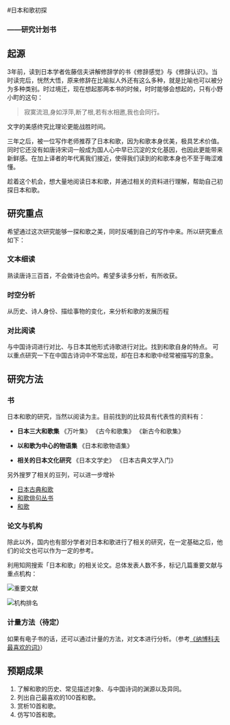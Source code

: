 #日本和歌初探
###  ——研究计划书

## 起源
3年前，读到日本学者佐藤信夫讲解修辞学的书《修辞感觉》与《修辞认识》。当时读完后，恍然大悟，原来修辞在比喻拟人外还有这么多种，就是比喻也可以被分为多种类别。时过境迁，现在想起那两本书的时候，时时能够会想起的，只有小野小町的这句：

> 寂寞流泪,身如浮萍,断了根,若有水相邀,我也会同行。

文字的美感终究比理论更能战胜时间。

三年之后，被一位写作老师推荐了日本和歌，因为和歌本身优美，极具艺术价值。同时它还没有如唐诗宋词一般成为国人心中早已沉淀的文化基因，也因此更能带来新鲜感。在加上译者的年代离我们接近，使得我们读到的和歌本身也不至于晦涩难懂。

趁着这个机会，想大量地阅读日本和歌，并通过相关的资料进行理解，帮助自己初探日本和歌。

## 研究重点
希望通过这次研究能够一探和歌之美，同时反哺到自己的写作中来。所以研究重点如下：
### 文本细读
熟读唐诗三百首，不会做诗也会吟。希望多读多分析，有所收获。

### 时空分析
从历史、诗人身份、描绘事物的变化，来分析和歌的发展历程

### 对比阅读
与中国诗词进行对比、与日本其他形式诗歌进行对比。找到和歌自身的特点。
可以重点研究一下在中国古诗词中不常出现，却在日本和歌中经常被描写的意象。



## 研究方法

### 书
日本和歌的研究，当然以阅读为主。目前找到的比较具有代表性的资料有：
- **日本三大和歌集**
《万叶集》
《古今和歌集》
《新古今和歌集》

- **以和歌为中心的物语集**
《日本和歌物语集》

- **相关的日本文化研究**
《日本文学史》
《日本古典文学入门》

另外搜罗了相关的豆列，可以进一步增补
- [日本古典和歌](https://www.douban.com/doulist/110837063/)
- [和歌俳句丛书](https://www.douban.com/doulist/228748/)
- [和歌](https://www.douban.com/doulist/46122063/)


### 论文与机构
除此以外，国内也有部分学者对日本和歌进行了相关的研究，在一定基础之后，他们的论文也可以作为一定的参考。

利用知网搜索「日本和歌」的相关论文。总体发表人数不多，标记几篇重要文献与重点机构：

![重要文献](https://user-images.githubusercontent.com/17897733/79571660-259f7380-80ee-11ea-9852-f8ebdfd84a73.png)

![机构排名](https://user-images.githubusercontent.com/17897733/79571614-0ef91c80-80ee-11ea-97ef-765aff914348.png)

### 计量方法（待定）
如果有电子书的话，还可以通过计量的方法，对文本进行分析。（参考[《纳博科夫最喜欢的词》](https://book.douban.com/subject/30346158/)）


## 预期成果

1. 了解和歌的历史、常见描述对象、与中国诗词的渊源以及异同。
2. 列出自己最喜欢的100首和歌。
3. 赏析10首和歌。
4. 仿写10首和歌。
